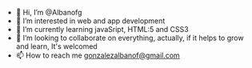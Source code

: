 - 👋 Hi, I’m @Albanofg
- 👀 I’m interested in web and app development
- 🌱 I’m currently learning javaSript, HTML:5 and CSS3
- 💞️ I’m looking to collaborate on everything, actually, if it helps to grow and learn, It's welcomed
- 📫 How to reach me gonzalezalbanof@gmail.com
